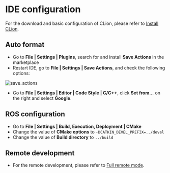 # IDE configuration

For the download and basic configuration of CLion, please refer to [Install CLion](https://www.jetbrains.com/help/clion/installation-guide.html).

## Auto format

- Go to **File | Settings | Plugins**, search for and install **Save Actions** in the marketplace
- Restart IDE, go to **File | Settings | Save Actions**, and check the following options:

![save_actions](https://s3.ax1x.com/2020/11/16/Dk9fXD.png)

- Go to **File | Settings | Editor | Code Style | C/C++**, click **Set from...** on the right and select **Google**.

## ROS configuration

- Go to **File | Settings | Build, Execution, Deployment | CMake**
- Change the value of **CMake options** to `-DCATKIN_DEVEL_PREFIX=../devel`
- Change the value of **Build directory** to `../build`

## Remote development

- For the remote development, please refer to [Full remote mode](https://www.jetbrains.com/help/clion/remote-projects-support.html).
